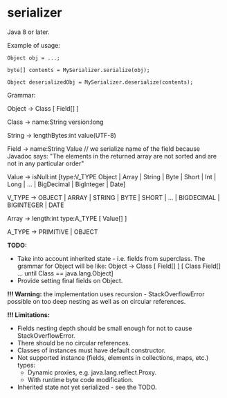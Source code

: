 # serializer

Java 8 or later.

Example of usage:

`Object obj = ...;`

`byte[] contents = MySerializer.serialize(obj);`

`Object deserializedObj = MySerializer.deserialize(contents);`

Grammar:

Object -> Class [ Field[] ]

Class -> name:String version:long

String -> lengthBytes:int value(UTF-8)

Field -> name:String Value // we serialize name of the field because Javadoc says: "The elements in the returned array are not sorted and are not in any particular order"

Value -> isNull:int [type:V_TYPE Object | Array | String | Byte | Short | Int | Long | ... | BigDecimal | BigInteger | Date]

V_TYPE -> OBJECT | ARRAY | STRING | BYTE | SHORT | ... | BIGDECIMAL | BIGINTEGER | DATE

Array -> length:int type:A_TYPE [ Value[] ]

A_TYPE -> PRIMITIVE | OBJECT

**TODO:**
- Take into account inherited state - i.e. fields from superclass.
  The grammar for Object will be like:
  Object -> Class [ Field[] ] [ Class Field[] ... until Class == java.lang.Object]
- Provide setting final fields on Object.

**!!! Warning:** the implementation uses recursion - StackOverflowError possible on too deep nesting
    as well as on circular references.

**!!! Limitations:**
- Fields nesting depth should be small enough for not to cause StackOverflowError.
- There should be no circular references.
- Classes of instances must have default constructor.
- Not supported instance (fields, elements in collections, maps, etc.) types:
  - Dynamic proxies, e.g. java.lang.reflect.Proxy.
  - With runtime byte code modification.
- Inherited state not yet serialized - see the TODO.
